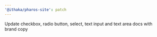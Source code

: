 ```yaml
---
'@ithaka/pharos-site': patch
---
```


Update checkbox, radio button, select, text input and text area docs with brand copy
